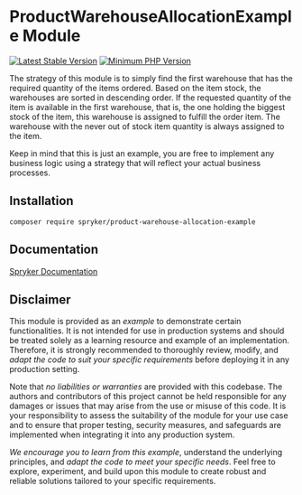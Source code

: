 # ProductWarehouseAllocationExample Module
[![Latest Stable Version](https://poser.pugx.org/spryker/product-warehouse-allocation-example/v/stable.svg)](https://packagist.org/packages/spryker/product-warehouse-allocation-example)
[![Minimum PHP Version](https://img.shields.io/badge/php-%3E%3D%208.0-8892BF.svg)](https://php.net/)

The strategy of this module is to simply find the first warehouse that has the required quantity of the items ordered. Based on the item stock, the warehouses are sorted in descending order. If the requested quantity of the item is available in the first warehouse, that is, the one holding the biggest stock of the item, this warehouse is assigned to fulfill the order item. The warehouse with the never out of stock item quantity is always assigned to the item.

Keep in mind that this is just an example, you are free to implement any business logic using a strategy that will reflect your actual business processes.

## Installation

```
composer require spryker/product-warehouse-allocation-example
```

## Documentation

[Spryker Documentation](https://docs.spryker.com)

## Disclaimer

This module is provided as an *example* to demonstrate certain functionalities. It is not intended for use in production systems and should be treated solely as a learning resource and example of an implementation. Therefore, it is strongly recommended to thoroughly review, modify, and *adapt the code to suit your specific requirements* before deploying it in any production setting.

Note that *no liabilities or warranties* are provided with this codebase. The authors and contributors of this project cannot be held responsible for any damages or issues that may arise from the use or misuse of this code. It is your responsibility to assess the suitability of the module for your use case and to ensure that proper testing, security measures, and safeguards are implemented when integrating it into any production system.

*We encourage you to learn from this example*, understand the underlying principles, and *adapt the code to meet your specific needs*. Feel free to explore, experiment, and build upon this module to create robust and reliable solutions tailored to your specific requirements.
